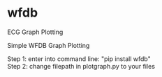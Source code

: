 # wfdb
ECG Graph Plotting

Simple WFDB Graph Plotting

Step 1: enter into command line: "pip install wfdb" </br>
Step 2: change filepath in plotgraph.py to your files
